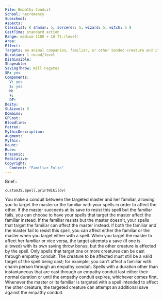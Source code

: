 ```yaml
---
File: Empathy Conduit
School: necromancy
Subschool: 
Aspects: 
ClassList: { shaman: 5, sorcerer: 5, wizard: 5, witch: 5 }
CastTime: standard action
Range: medium (100 + 10 ft./level)
Area: 
Effect: 
Targets: an animal companion, familiar, or other bonded creature and its master (which may be no more than 30 ft. apart)
Duration: 1 round/level
Dismissible: 
Shapeable: 
SavingThrow: Will negates
SR: yes
Components:
  V: yes
  S: yes
  M: 
  F: 
  DF: 
Deity: 
SLALevel: 5
Domains: 
GPCost: 
Bloodline: 
Patron: 
MythicDescription: 
Augment: 
Mythic: 
Haunt: 
Ruse: 
Draconic: 
Meditative: 
Copyright:
  Content: "Familiar Folio"
---
```

Brief:: 

```dataviewjs
customJS.Spell.printWiki(dv)
```

You make a conduit between the targeted master and her familiar, allowing you to target the master or the familiar with your spells in order to affect the other. If the master succeeds at its save to resist this spell but the familiar fails, you can choose to have your spells that target the master affect the familiar instead. If the familiar resists but the master doesn't, your spells that target the familiar can affect the master instead. If both the familiar and the master fail to resist this spell, you can affect either the familiar or the master when you target either with a spell. When you target the master to affect her familiar or vice versa, the target attempts a save (if one is allowed) with its own saving throw bonus, but the other creature is affected by the spell.  Only spells that target one or more creatures can be cast through empathy conduit. The creature to be affected must still be a valid target of the spell being cast; for example, you can't affect a familiar with charm person through an empathy conduit. Spells with a duration other than instantaneous that are cast through an empathy conduit last either their normal duration or until the empathy conduit expires, whichever comes first. Whenever the master or its familiar is targeted with a spell intended to affect the other creature, the targeted creature can attempt an additional save against the empathy conduit.
